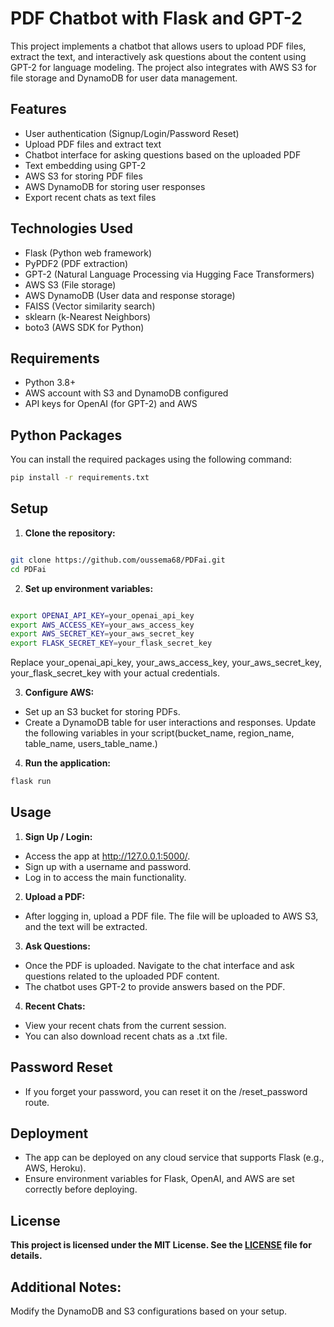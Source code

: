# PDF Chatbot with Flask and GPT-2

This project implements a chatbot that allows users to upload PDF files, extract the text, and interactively ask questions about the content using GPT-2 for language modeling. The project also integrates with AWS S3 for file storage and DynamoDB for user data management.

## Features
- User authentication (Signup/Login/Password Reset)
- Upload PDF files and extract text
- Chatbot interface for asking questions based on the uploaded PDF
- Text embedding using GPT-2
- AWS S3 for storing PDF files
- AWS DynamoDB for storing user responses
- Export recent chats as text files

## Technologies Used
- Flask (Python web framework)
- PyPDF2 (PDF extraction)
- GPT-2 (Natural Language Processing via Hugging Face Transformers)
- AWS S3 (File storage)
- AWS DynamoDB (User data and response storage)
- FAISS (Vector similarity search)
- sklearn (k-Nearest Neighbors)
- boto3 (AWS SDK for Python)

## Requirements
- Python 3.8+
- AWS account with S3 and DynamoDB configured
- API keys for OpenAI (for GPT-2) and AWS

## Python Packages
You can install the required packages using the following command:
```bash
pip install -r requirements.txt
```

## Setup
1. **Clone the repository:**
```bash

git clone https://github.com/oussema68/PDFai.git
cd PDFai
```

2. **Set up environment variables:**

```bash

export OPENAI_API_KEY=your_openai_api_key
export AWS_ACCESS_KEY=your_aws_access_key
export AWS_SECRET_KEY=your_aws_secret_key
export FLASK_SECRET_KEY=your_flask_secret_key
```
Replace your_openai_api_key, your_aws_access_key, your_aws_secret_key, your_flask_secret_key with your actual credentials.


3. **Configure AWS:**

- Set up an S3 bucket for storing PDFs.
- Create a DynamoDB table for user interactions and responses. Update the following variables in your script(bucket_name, region_name, table_name, users_table_name.)


4. **Run the application:**
```bash
flask run
```

## Usage
1. **Sign Up / Login:**
- Access the app at http://127.0.0.1:5000/.
- Sign up with a username and password.
- Log in to access the main functionality.
2. **Upload a PDF:**
- After logging in, upload a PDF file. The file will be uploaded to AWS S3, and the text will be extracted.
3. **Ask Questions:**
- Once the PDF is uploaded. Navigate to the chat interface and ask questions related to the uploaded PDF content.
- The chatbot uses GPT-2 to provide answers based on the PDF.
4. **Recent Chats:**
- View your recent chats from the current session.
- You can also download recent chats as a .txt file.
## Password Reset
- If you forget your password, you can reset it on the /reset_password route.
## Deployment
- The app can be deployed on any cloud service that supports Flask (e.g., AWS, Heroku).
- Ensure environment variables for Flask, OpenAI, and AWS are set correctly before deploying.
## License
**This project is licensed under the MIT License. See the [LICENSE](LICENSE) file for details.**

## Additional Notes:
Modify the DynamoDB and S3 configurations based on your setup.

